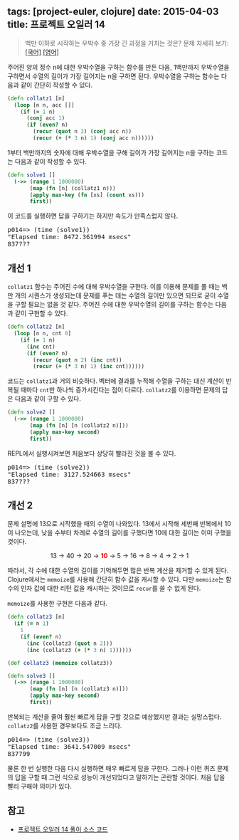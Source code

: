 tags: [project-euler, clojure]
date: 2015-04-03
title: 프로젝트 오일러 14
---
> 백만 이하로 시작하는 우박수 중 가장 긴 과정을 거치는 것은?
> 문제 자세히 보기: [[국어]](http://euler.synap.co.kr/prob_detail.php?id=14) [[영어]](https://projecteuler.net/problem=14)

주어진 양의 정수 n에 대한 우박수열을 구하는 함수를 만든 다음, 1백만까지 우박수열을 구하면서 수열의 길이가 가장 길어지는 n을 구하면 된다. 우박수열을 구하는 함수는 다음과 같이 간단히 작성할 수 있다.<!--more-->

```clojure
(defn collatz1 [n]
  (loop [n n, acc []]
    (if (= 1 n)
      (conj acc 1)
      (if (even? n)
        (recur (quot n 2) (conj acc n))
        (recur (+ (* 3 n) 1) (conj acc n))))))
```

1부터 백만까지의 숫자에 대해 우박수열을 구해 길이가 가장 길어지는 n을 구하는 코드는 다음과 같이 작성할 수 있다.

```clojure
(defn solve1 []
  (->> (range 1 1000000)
       (map (fn [n] (collatz1 n)))
       (apply max-key (fn [xs] (count xs)))
       first))
```

이 코드를 실행하면 답을 구하기는 하지만 속도가 만족스럽지 않다.

<pre class="console">
p014=> (time (solve1))
"Elapsed time: 8472.361994 msecs"
837???
</pre>

## 개선 1
`collatz1` 함수는 주어진 수에 대해 우박수열을 구한다. 이를 이용해 문제를 풀 때는 백만 개의 시퀀스가 생성되는데 문제를 푸는 데는 수열의 길이만 있으면 되므로 굳이 수열을 구할 필요는 없을 것 같다. 주어진 수에 대한 우박수열의 길이를 구하는 함수는 다음과 같이 구현할 수 있다.

```clojure
(defn collatz2 [n]
  (loop [n n, cnt 0]
    (if (= 1 n)
      (inc cnt)
      (if (even? n)
        (recur (quot n 2) (inc cnt))
        (recur (+ (* 3 n) 1) (inc cnt))))))
```

코드는 `collatz1`과 거의 비슷하다. 벡터에 결과를 누적해 수열을 구하는 대신 계산이 반복될 때마다 `cnt`만 하나씩 증가시킨다는 점이 다르다. `collatz2`를 이용하면 문제의 답은 다음과 같이 구할 수 있다.

```clojure
(defn solve2 []
  (->> (range 1 1000000)
       (map (fn [n] [n (collatz2 n)]))
       (apply max-key second)
       first))
```

REPL에서 실행시켜보면 처음보다 상당히 빨라진 것을 볼 수 있다.

<pre class="console">
p014=> (time (solve2))
"Elapsed time: 3127.524663 msecs"
837???
</pre>

## 개선 2
문제 설명에 13으로 시작했을 때의 수열이 나와있다. 13에서 시작해 세번째 반복에서 10이 나오는데, 낮을 수부터 차례로 수열의 길이를 구했다면 10에 대한 길이는 이미 구했을 것이다.

<div style="text-align:center">
13 → 40 → 20 → <span style="font-weight:bold;color:red">10</span> → 5 → 16 → 8 → 4 → 2 → 1
</div>

따라서, 각 수에 대한 수열의 길이를 기억해두면 많은 반복 계산을 제거할 수 있게 된다. Clojure에서는 `memoize`를 사용해 간단히 함수 값을 캐시할 수 있다. 다만 `memoize`는 함수의 인자 값에 대한 리턴 값을 캐시하는 것이므로 `recur`를 쓸 수 없게 된다.

`memoize`를 사용한 구현은 다음과 같다.

```clojure
(defn collatz3 [n]
  (if (= n 1)
    1
    (if (even? n)
      (inc (collatz3 (quot n 2)))
      (inc (collatz3 (+ (* 3 n) 1))))))

(def collatz3 (memoize collatz3))

(defn solve3 []
  (->> (range 1 1000000)
       (map (fn [n] [n (collatz3 n)]))
       (apply max-key second)
       first))
```

반복되는 계산을 줄여 훨씬 빠르게 답을 구할 것으로 예상했지만 결과는 실망스럽다. `collatz2`를 사용한 경우보다도 조금 느리다.

<pre class="console">
p014=> (time (solve3))
"Elapsed time: 3641.547009 msecs"
837799
</pre>

물론 한 번 실행한 다음 다시 실행하면 매우 빠르게 답을 구한다. 그러나 이런 퀴즈 문제의 답을 구할 때 그런 식으로 성능이 개선되었다고 말하기는 곤란할 것이다. 처음 답을 빨리 구해야 의미가 있다.

## 참고
* [프로젝트 오일러 14 풀이 소스 코드](https://github.com/ntalbs/euler/blob/master/src/p014.clj)
